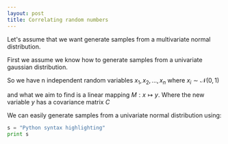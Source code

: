 ```yaml
---
layout: post
title: Correlating random numbers
---
```


Let's assume that we want generate samples from a multivariate normal distribution. 

First we assume we know how to generate samples from a univariate gaussian distribution.

So we have n independent random variables $x_1, x_2,..., x_n$ where $x_i \sim \mathcal{N(0,1)}$

and what we aim to find is a linear mapping $M: x \mapsto y$. Where the new variable $y$ has a covariance matrix $C$



We can easily generate samples from a univariate normal distribution using:

```python
s = "Python syntax highlighting"
print s
```

##